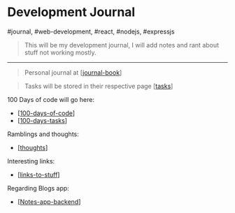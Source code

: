 # Development Journal

#journal, #web-development, #react, #nodejs, #expressjs

> This will be my development journal, I will add notes 
and rant about stuff not working mostly.

----
> Personal journal at [[journal-book]]

> Tasks will be stored in their respective page [[tasks]]

100 Days of code will go here:

- [[100-days-of-code]]
- [[100-days-tasks]]

Ramblings and thoughts:

- [[thoughts]]

Interesting links:

- [[links-to-stuff]]

Regarding Blogs app:

- [[Notes-app-backend]]


[//begin]: # "Autogenerated link references for markdown compatibility"
[journal-book]: ../journal/journal-book "Journal Book"
[tasks]: tasks "Tasks"
[100-days-of-code]: 100-days-of-code "100 Days of Code"
[100-days-tasks]: 100-days-tasks "100 days of code Tasks"
[thoughts]: thoughts "Thoughts and ramblings"
[links-to-stuff]: links-to-stuff "links-to-stuff"
[Notes-app-backend]: Notes-app-backend "Blogs app backend"
[//end]: # "Autogenerated link references"